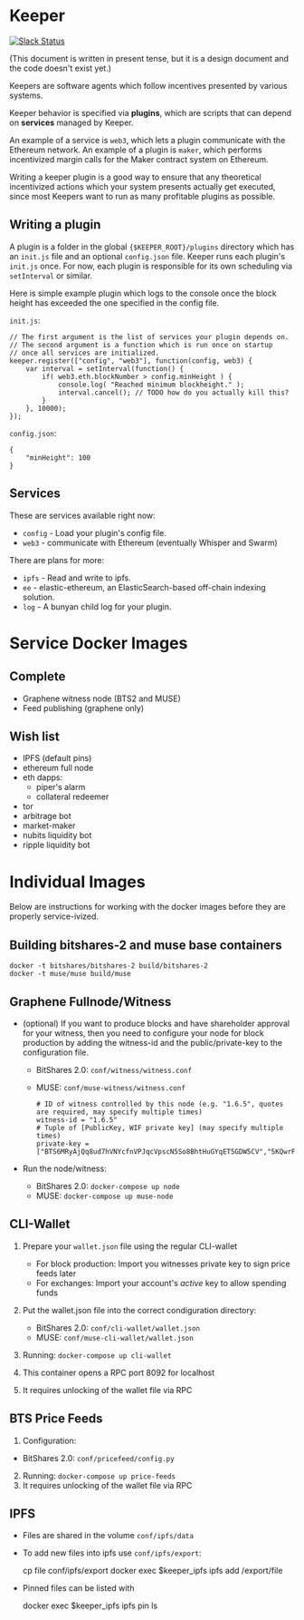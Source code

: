 Keeper
======
[![Slack Status](http://slack.makerdao.com/badge.svg)](https://slack.makerdao.com)

(This document is written in present tense, but it is a design document and the code doesn't exist yet.)

Keepers are software agents which follow incentives presented by various systems.

Keeper behavior is specified via **plugins**, which are scripts that can depend on **services**
managed by Keeper.

An example of a service is `web3`, which lets a plugin communicate with the Ethereum network.
An example of a plugin is `maker`, which performs incentivized margin calls for the Maker contract system on Ethereum.

Writing a keeper plugin is a good way to ensure that any theoretical incentivized actions which your
system presents actually get executed, since most Keepers want to run as many profitable plugins as possible.

Writing a plugin
---

A plugin is a folder in the global `{$KEEPER_ROOT}/plugins` directory which has
an `init.js` file and an optional `config.json` file. Keeper runs
each plugin's `init.js` once. For now, each plugin is responsible for its own scheduling
via `setInterval` or similar.

Here is simple example plugin which logs to the console once the block height has
exceeded the one specified in the config file.

`init.js`:

    // The first argument is the list of services your plugin depends on.
    // The second argument is a function which is run once on startup
    // once all services are initialized.
    keeper.register(["config", "web3"], function(config, web3) {
        var interval = setInterval(function() {
            if( web3.eth.blockNumber > config.minHeight ) {
                console.log( "Reached minimum blockheight." );
                interval.cancel(); // TODO how do you actually kill this?
            }
        }, 10000);
    });

`config.json`:

    {
        "minHeight": 100
    }


Services
---
These are services available right now:
* `config` - Load your plugin's config file.
* `web3` - communicate with Ethereum (eventually Whisper and Swarm)

There are plans for more:

* `ipfs` - Read and write to ipfs.
* `ee` - elastic-ethereum, an ElasticSearch-based off-chain indexing solution.
* `log` - A bunyan child log for your plugin.



Service Docker Images
===
Complete
---
* Graphene witness node (BTS2 and MUSE)
* Feed publishing (graphene only)

Wish list
---------
* IPFS (default pins)
* ethereum full node
* eth dapps:
   * piper's alarm
    * collateral redeemer
* tor
* arbitrage bot
* market-maker
* nubits liquidity bot
* ripple liquidity bot

Individual Images
===

Below are instructions for working with the docker images before they are properly service-ivized.

Building bitshares-2 and muse base containers
---------------------------------------------

    docker -t bitshares/bitshares-2 build/bitshares-2
    docker -t muse/muse build/muse

Graphene Fullnode/Witness
------------------------------
 * (optional) If you want to produce blocks and have shareholder approval for
   your witness, then you need to configure your node for block production by
   adding the witness-id and the public/private-key to the configuration file.

   * BitShares 2.0: `conf/witness/witness.conf`
   * MUSE: `conf/muse-witness/witness.conf`
     
         # ID of witness controlled by this node (e.g. "1.6.5", quotes are required, may specify multiple times)
         witness-id = "1.6.5"
         # Tuple of [PublicKey, WIF private key] (may specify multiple times)
         private-key = ["BTS6MRyAjQq8ud7hVNYcfnVPJqcVpscN5So8BhtHuGYqET5GDW5CV","5KQwrPbwdL6PhXujxW37FSSQZ1JiwsST4cqQzDeyXtP79zkvFD3"]

 * Run the node/witness:
 
   * BitShares 2.0: `docker-compose up node`
   * MUSE: `docker-compose up muse-node`

CLI-Wallet
-------------------------
 1. Prepare your `wallet.json` file using the regular CLI-wallet

    * For block production: Import you witnesses private key to sign price
      feeds later
    * For exchanges: Import your account's *active* key to allow spending funds

 2. Put the wallet.json file into the correct condiguration directory:

    * BitShares 2.0: `conf/cli-wallet/wallet.json`
    * MUSE: `conf/muse-cli-wallet/wallet.json`
 
 3. Running: `docker-compose up cli-wallet`
 4. This container opens a RPC port 8092 for localhost
 5. It requires unlocking of the wallet file via RPC

BTS Price Feeds
-------------------------
 1. Configuration:

   * BitShares 2.0: `conf/pricefeed/config.py`

 2. Running: `docker-compose up price-feeds`
 3. It requires unlocking of the wallet file via RPC

IPFS
----
 * Files are shared in the volume `conf/ipfs/data`
 * To add new files into ipfs use `conf/ipfs/export`:

    cp file conf/ipfs/export
    docker exec $keeper_ipfs ipfs add /export/file

 * Pinned files can be listed with

    docker exec $keeper_ipfs ipfs pin ls


